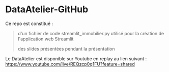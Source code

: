 # DataAtelier-GitHub

Ce repo est constitué :
> d'un fichier de code streamlit_immobilier.py utilisé pour la création de l'application web Streamlit
> 
> des slides présentées pendant la présentation

Le DataAtelier est disponible sur Youtube en replay au lien suivant : https://www.youtube.com/live/REQzcp0q1FU?feature=shared
